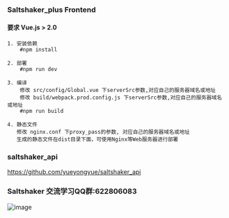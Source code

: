 ### Saltshaker_plus Frontend

#### **要求 Vue.js > 2.0**

````
1. 安装依赖
    #npm install
````
````
2. 部署
    #npm run dev
````
````
3. 编译
    修改 src/config/Global.vue 下serverSrc参数,对应自己的服务器域名或地址
    修改 build/webpack.prod.config.js 下serverSrc参数,对应自己的服务器域名或地址
    #npm run build
````
````
4. 静态文件
   修改 nginx.conf 下proxy_pass的参数, 对应自己的服务器域名或地址
   生成的静态文件在dist目录下面，可使用Nginx等Web服务器进行部署
````

### saltshaker_api
https://github.com/yueyongyue/saltshaker_api

### Saltshaker 交流学习QQ群:622806083
![image](https://github.com/yueyongyue/saltshaker_api/blob/master/screenshots/qq.png)